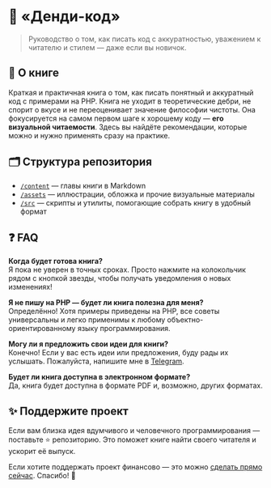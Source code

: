 # 🎩 «Денди-код»

> Руководство о том, как писать код с аккуратностью, уважением к читателю и стилем — даже если вы новичок.


## 📘 О книге

Краткая и практичная книга о том, как писать понятный и аккуратный код с примерами на PHP. Книга не уходит в теоретические дебри, не спорит о вкусе и не переоценивает значение философии чистоты. Она фокусируется на самом первом шаге к хорошему коду — **его визуальной читаемости**. Здесь вы найдёте рекомендации, которые можно и нужно применять сразу на практике.


## 🗂 Структура репозитория

- [`/content`](./content) — главы книги в Markdown
- [`/assets`](./assets) — иллюстрации, обложка и прочие визуальные материалы
- [`/src`](./src) — скрипты и утилиты, помогающие собрать книгу в удобный формат


## ❓ FAQ

**Когда будет готова книга?**   
Я пока не уверен в точных сроках. Просто нажмите на колокольчик рядом с кнопкой звезды, чтобы получать уведомления о новых изменениях!

**Я не пишу на PHP — будет ли книга полезна для меня?**   
Определённо! Хотя примеры приведены на PHP, все советы универсальны и легко применимы к любому объектно-ориентированному языку программирования.

**Могу ли я предложить свои идеи для книги?**     
Конечно! Если у вас есть идеи или предложения, буду рады их услышать. Пожалуйста, напишите мне в [Telegram](https://t.me/tabuna).

**Будет ли книга доступна в электронном формате?**     
Да, книга будет доступна в формате PDF и, возможно, других форматах.


## ✨ Поддержите проект

Если вам близка идея вдумчивого и человечного программирования — поставьте ⭐️ репозиторию.
Это поможет книге найти своего читателя и ускорит её выпуск.

Если хотите поддержать проект финансово — это можно [сделать прямо сейчас](https://laravel.su/donate). Спасибо! 💖
